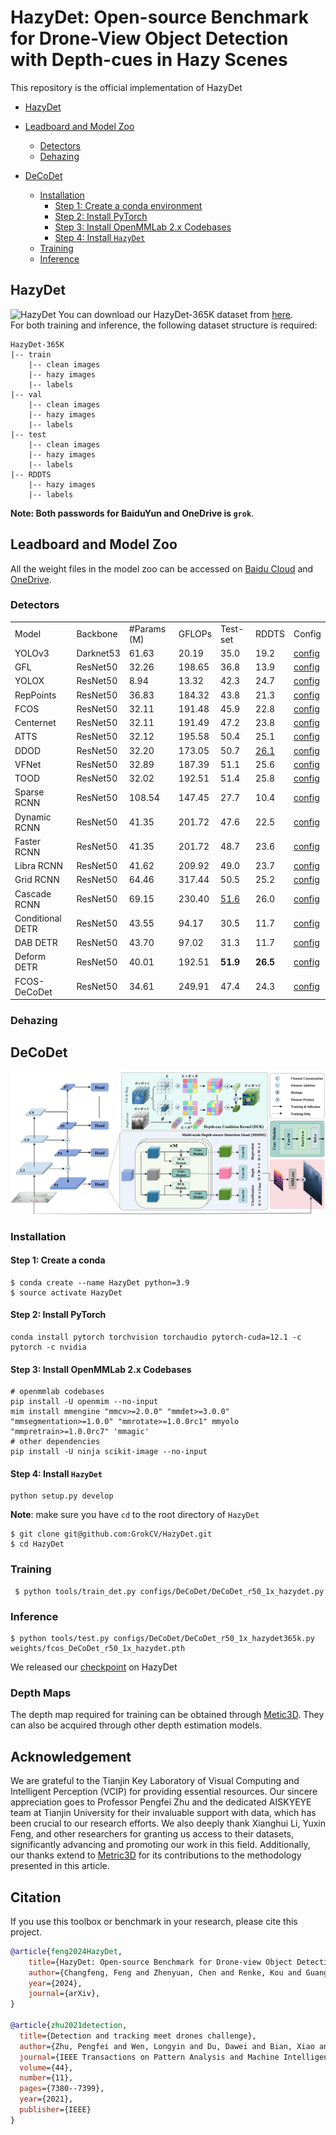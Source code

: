 # HazyDet: Open-source Benchmark for Drone-View Object Detection with Depth-cues in Hazy Scenes
This repository is the official implementation of HazyDet

- [HazyDet](#HazyDet)

- [Leadboard and Model Zoo](#leadboard-and-model-zoo)
   - [Detectors](#detectors)
   - [Dehazing](#dehazing)

- [DeCoDet](#DeCoDet)
    - [Installation](#Installation)
        - [Step 1: Create a conda environment](#step-1-create-a-conda-environment)
        - [Step 2: Install PyTorch](#step-2-install-pytorch)
        - [Step 3: Install OpenMMLab 2.x Codebases](#step-3-install-openmmlab-2x-codebases)
        - [Step 4: Install `HazyDet`](#step-4-install-HazyDet)
    - [Training](#training)
    - [Inference](#inference)








## HazyDet

![HazyDet](./docs/dataset_samples.jpg)
You can download our HazyDet-365K dataset from [here](https://pan.baidu.com/s/1KKWqTbG1oBAdlIZrTzTceQ?pwd=grok).<br>
For both training and inference, the following dataset structure is required:

```
HazyDet-365K
|-- train
    |-- clean images
    |-- hazy images
    |-- labels
|-- val
    |-- clean images
    |-- hazy images
    |-- labels
|-- test
    |-- clean images
    |-- hazy images
    |-- labels
|-- RDDTS
    |-- hazy images
    |-- labels
```

**Note: Both passwords for BaiduYun and OneDrive is `grok`**.



## Leadboard and Model Zoo

All the weight files in the model zoo can be accessed on [Baidu Cloud](https://pan.baidu.com/s/1EEX_934Q421RkHCx53akJQ?pwd=grok) and [OneDrive](https:).

### Detectors


<table>
    <tr>
        <td>Model</td>
        <td>Backbone</td> <!-- 新增列 -->
        <td>#Params (M)</td>
        <td>GFLOPs</td>
        <td>Test-set</td>
        <td>RDDTS</td>
        <td>Config</td>
    </tr>
    <tr>
        <td>YOLOv3</td>
        <td>Darknet53</td> <!-- 新增内容 -->
        <td>61.63</td>
        <td>20.19</td>
        <td>35.0</td>
        <td>19.2</td>
        <td><a href="config/yolov3/yolov3_d53_320_273e_coco.py">config</a></td>
    </tr>
    <tr>
        <td>GFL</td>
        <td>ResNet50</td> <!-- 新增内容 -->
        <td>32.26</td>
        <td>198.65</td>
        <td>36.8</td>
        <td>13.9</td>
        <td><a href="config/gfl/gfl_r50_fpn_1x_coco.py">config</a></td> <!-- 新增链接 -->
    </tr>
    <tr>
        <td>YOLOX</td>
        <td>ResNet50</td> <!-- 新增内容 -->
        <td>8.94</td>
        <td>13.32</td>
        <td>42.3</td>
        <td>24.7</td>
        <td><a href="config/yolox/yolox_s_8x8_300e_coco.py">config</a></td> <!-- 新增链接 -->
    </tr>
    <tr>
        <td>RepPoints</td>
        <td>ResNet50</td> <!-- 新增内容 -->
        <td>36.83</td>
        <td>184.32</td>
        <td>43.8</td>
        <td>21.3</td>
        <td><a href="config/reppoints/reppoints_moment_r50_fpn_1x_coco.py">config</a></td> <!-- 新增链接 -->
    </tr>
    <tr>
        <td>FCOS</td>
        <td>ResNet50</td> <!-- 新增内容 -->
        <td>32.11</td>
        <td>191.48</td>
        <td>45.9</td>
        <td>22.8</td>
        <td><a href="config/fcos/fcos_r50_caffe_fpn_gn-head_1x_coco.py">config</a></td> <!-- 新增链接 -->
    </tr>
    <tr>
        <td>Centernet</td>
        <td>ResNet50</td> <!-- 新增内容 -->
        <td>32.11</td>
        <td>191.49</td>
        <td>47.2</td>
        <td>23.8</td>
        <td><a href="config/centernet/centernet_r50_fpn_1x_coco.py">config</a></td> <!-- 新增链接 -->
    </tr>
    <tr>
        <td>ATTS</td>
        <td>ResNet50</td> <!-- 新增内容 -->
        <td>32.12</td>
        <td>195.58</td>
        <td>50.4</td>
        <td>25.1</td>
        <td><a href="config/atts/atts_r50_fpn_1x_coco.py">config</a></td> <!-- 新增链接 -->
    </tr>
    <tr>
        <td>DDOD</td>
        <td>ResNet50</td> <!-- 新增内容 -->
        <td>32.20</td>
        <td>173.05</td>
        <td>50.7</td>
        <td><u>26.1</u></td>
        <td><a href="config/ddod/ddod_r50_fpn_1x_coco.py">config</a></td> <!-- 新增链接 -->
    </tr>
    <tr>
        <td>VFNet</td>
        <td>ResNet50</td> <!-- 新增内容 -->
        <td>32.89</td>
        <td>187.39</td>
        <td>51.1</td>
        <td>25.6</td>
        <td><a href="config/vfnet/vfnet_r50_fpn_1x_coco.py">config</a></td> <!-- 新增链接 -->
    </tr>
    <tr>
        <td>TOOD</td>
        <td>ResNet50</td> <!-- 新增内容 -->
        <td>32.02</td>
        <td>192.51</td>
        <td>51.4</td>
        <td>25.8</td>
        <td><a href="config/tood/tood_r50_fpn_1x_coco.py">config</a></td> <!-- 新增链接 -->
    </tr>
    <tr>
        <td>Sparse RCNN</td>
        <td>ResNet50</td> <!-- 新增内容 -->
        <td>108.54</td>
        <td>147.45</td>
        <td>27.7</td>
        <td>10.4</td>
        <td><a href="config/sparse_rcnn/sparse_rcnn_r50_fpn_1x_coco.py">config</a></td> <!-- 新增链接 -->
    </tr>
    <tr>
        <td>Dynamic RCNN</td>
        <td>ResNet50</td> <!-- 新增内容 -->
        <td>41.35</td>
        <td>201.72</td>
        <td>47.6</td>
        <td>22.5</td>
        <td><a href="config/dynamic_rcnn/dynamic_rcnn_r50_fpn_1x_coco.py">config</a></td> <!-- 新增链接 -->
    </tr>
    <tr>
        <td>Faster RCNN</td>
        <td>ResNet50</td> <!-- 新增内容 -->
        <td>41.35</td>
        <td>201.72</td>
        <td>48.7</td>
        <td>23.6</td>
        <td><a href="config/faster_rcnn/faster_rcnn_r50_fpn_1x_coco.py">config</a></td> <!-- 新增链接 -->
    </tr>
    <tr>
        <td>Libra RCNN</td>
        <td>ResNet50</td> <!-- 新增内容 -->
        <td>41.62</td>
        <td>209.92</td>
        <td>49.0</td>
        <td>23.7</td>
        <td><a href="config/libra_rcnn/libra_rcnn_r50_fpn_1x_coco.py">config</a></td> <!-- 新增链接 -->
    </tr>
    <tr>
        <td>Grid RCNN</td>
        <td>ResNet50</td> <!-- 新增内容 -->
        <td>64.46</td>
        <td>317.44</td>
        <td>50.5</td>
        <td>25.2</td>
        <td><a href="config/grid_rcnn/grid_rcnn_r50_fpn_1x_coco.py">config</a></td> <!-- 新增链接 -->
    </tr>
    <tr>
        <td>Cascade RCNN</td>
        <td>ResNet50</td> <!-- 新增内容 -->
        <td>69.15</td>
        <td>230.40</td>
        <td><u>51.6</u></td>
        <td>26.0</td>
        <td><a href="config/cascade_rcnn/cascade_rcnn_r50_fpn_1x_coco.py">config</a></td> <!-- 新增链接 -->
    </tr>
    <tr>
        <td>Conditional DETR</td>
        <td>ResNet50</td> <!-- 新增内容 -->
        <td>43.55</td>
        <td>94.17</td>
        <td>30.5</td>
        <td>11.7</td>
        <td><a href="config/conditional_detr/conditional_detr_r50_8x2_150e_coco.py">config</a></td> <!-- 新增链接 -->
    </tr>
    <tr>
        <td>DAB DETR</td>
        <td>ResNet50</td> <!-- 新增内容 -->
        <td>43.70</td>
        <td>97.02</td>
        <td>31.3</td>
        <td>11.7</td>
        <td><a href="config/dab_detr/dab_detr_r50_8x2_50e_coco.py">config</a></td> <!-- 新增链接 -->
    </tr>
    <tr>
        <td>Deform DETR</td>
        <td>ResNet50</td> <!-- 新增内容 -->
        <td>40.01</td>
        <td>192.51</td>
        <td><b>51.9</b></td>
        <td><b>26.5</b></td>
        <td><a href="config/deform_detr/deform_detr_r50_16x2_50e_coco.py">config</a></td> <!-- 新增链接 -->
    </tr>
    <tr>
        <td>FCOS-DeCoDet</td>
        <td>ResNet50</td> <!-- 新增内容 -->
        <td>34.61</td>
        <td>249.91</td>
        <td>47.4</td>
        <td>24.3</td>
        <td><a href="config/fcos_decodet/fcos_decodet_r50_fpn_1x_coco.py">config</a></td> <!-- 新增链接 -->
    </tr>
</table>

### Dehazing


## DeCoDet
![HazyDet-365K](./docs/network.jpg)

### Installation

#### Step 1: Create a conda 

```shell
$ conda create --name HazyDet python=3.9
$ source activate HazyDet
```

#### Step 2: Install PyTorch

```shell
conda install pytorch torchvision torchaudio pytorch-cuda=12.1 -c pytorch -c nvidia
```

#### Step 3: Install OpenMMLab 2.x Codebases

```shell
# openmmlab codebases
pip install -U openmim --no-input
mim install mmengine "mmcv>=2.0.0" "mmdet>=3.0.0" "mmsegmentation>=1.0.0" "mmrotate>=1.0.0rc1" mmyolo "mmpretrain>=1.0.0rc7" 'mmagic'
# other dependencies
pip install -U ninja scikit-image --no-input
```

#### Step 4: Install `HazyDet`

```shell
python setup.py develop
```

**Note**: make sure you have `cd` to the root directory of `HazyDet`

```shell
$ git clone git@github.com:GrokCV/HazyDet.git
$ cd HazyDet
```

### Training
```shell
 $ python tools/train_det.py configs/DeCoDet/DeCoDet_r50_1x_hazydet.py
```         


### Inference
```shell
$ python tools/test.py configs/DeCoDet/DeCoDet_r50_1x_hazydet365k.py weights/fcos_DeCoDet_r50_1x_hazydet.pth
```

We released our [checkpoint](https://pan.baidu.com/s/1EEX_934Q421RkHCx53akJQ?pwd=grok) on HazyDet <br>

### Depth Maps

The depth map required for training can be obtained through [Metic3D](https://github.com/YvanYin/Metric3D). They can also be acquired through other depth estimation models.<br>
## Acknowledgement
We are grateful to the Tianjin Key Laboratory of Visual Computing and Intelligent Perception (VCIP) for providing essential resources. Our sincere appreciation goes to Professor Pengfei Zhu and the dedicated AISKYEYE team at Tianjin University for their invaluable support with data, which has been crucial to our research efforts. We also deeply thank Xianghui Li, Yuxin Feng, and other researchers for granting us access to their datasets, significantly advancing and promoting our work in this field. Additionally, our thanks extend to [Metric3D](https://github.com/YvanYin/Metric3D) for its contributions to the methodology presented in this article. 


## Citation

If you use this toolbox or benchmark in your research, please cite this project.

```bibtex
@article{feng2024HazyDet,
	title={HazyDet: Open-source Benchmark for Drone-view Object Detection with Depth-cues in Hazy Scenes}, 
	author={Changfeng, Feng and Zhenyuan, Chen and Renke, Kou and Guangwei, Gao and Chunping, Wang and Xiang, Li and Xiangbo, Shu and Yimian, Dai and Qiang, Fu and Jian, Yang},
	year={2024},
	journal={arXiv},
}

@article{zhu2021detection,
  title={Detection and tracking meet drones challenge},
  author={Zhu, Pengfei and Wen, Longyin and Du, Dawei and Bian, Xiao and Fan, Heng and Hu, Qinghua and Ling, Haibin},
  journal={IEEE Transactions on Pattern Analysis and Machine Intelligence},
  volume={44},
  number={11},
  pages={7380--7399},
  year={2021},
  publisher={IEEE}
}
```